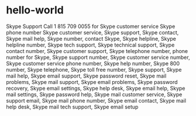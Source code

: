 # hello-world
Skype Support Call 1 815 709 0055 for Skype customer service
Skype phone number
Skype customer service, 
Skype support, 
Skype contact, 
Skype mail help, 
Skype number, 
contact Skype, 
Skype helpline, 
Skype helpline number, 
Skype tech support, 
Skype technical support, 
Skype contact number, 
Skype customer support, 
Skype telephone number, 
phone number for Skype, 
Skype support number, 
Skype customer service number, 
Skype customer service phone number, 
Skype help number, 
Skype 800 number, 
Skype telephone, 
Skype toll free number, 
Skype support, 
Skype mail help, 
Skype email support, 
Skype password reset, 
Skype mail problems, 
Skype mail support, 
Skype email problems, 
Skype password recovery, 
Skype email settings, 
Skype help desk, 
Skype email help, 
Skype mail settings, 
Skype password help, 
Skype mail customer service, 
Skype support email, 
Skype mail phone number, 
Skype email contact, 
Skype mail help desk, 
Skype mail tech support, 
Skype email setup
